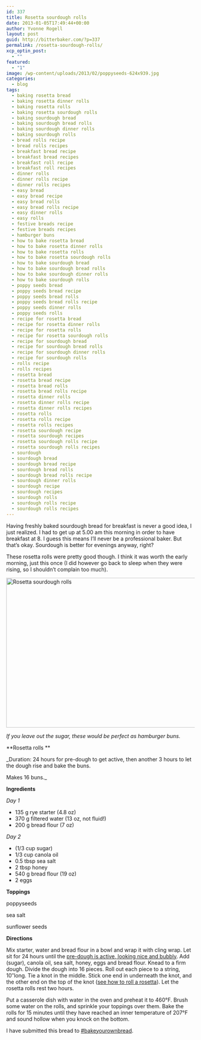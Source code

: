 ```yaml
---
id: 337
title: Rosetta sourdough rolls
date: 2013-01-05T17:49:44+00:00
author: Yvonne Rogell
layout: post
guid: http://bitterbaker.com/?p=337
permalink: /rosetta-sourdough-rolls/
xcp_optin_post:
  - ""
featured:
  - "1"
image: /wp-content/uploads/2013/02/poppyseeds-624x939.jpg
categories:
  - blog
tags:
  - baking rosetta bread
  - baking rosetta dinner rolls
  - baking rosetta rolls
  - baking rosetta sourdough rolls
  - baking sourdough bread
  - baking sourdough bread rolls
  - baking sourdough dinner rolls
  - baking sourdough rolls
  - bread rolls recipe
  - bread rolls recipes
  - breakfast bread recipe
  - breakfast bread recipes
  - breakfast roll recipe
  - breakfast roll recipes
  - dinner rolls
  - dinner rolls recipe
  - dinner rolls recipes
  - easy bread
  - easy bread recipe
  - easy bread rolls
  - easy bread rolls recipe
  - easy dinner rolls
  - easy rolls
  - festive breads recipe
  - festive breads recipes
  - hamburger buns
  - how to bake rosetta bread
  - how to bake rosetta dinner rolls
  - how to bake rosetta rolls
  - how to bake rosetta sourdough rolls
  - how to bake sourdough bread
  - how to bake sourdough bread rolls
  - how to bake sourdough dinner rolls
  - how to bake sourdough rolls
  - poppy seeds bread
  - poppy seeds bread recipe
  - poppy seeds bread rolls
  - poppy seeds bread rolls recipe
  - poppy seeds dinner rolls
  - poppy seeds rolls
  - recipe for rosetta bread
  - recipe for rosetta dinner rolls
  - recipe for rosetta rolls
  - recipe for rosetta sourdough rolls
  - recipe for sourdough bread
  - recipe for sourdough bread rolls
  - recipe for sourdough dinner rolls
  - recipe for sourdough rolls
  - rolls recipe
  - rolls recipes
  - rosetta bread
  - rosetta bread recipe
  - rosetta bread rolls
  - rosetta bread rolls recipe
  - rosetta dinner rolls
  - rosetta dinner rolls recipe
  - rosetta dinner rolls recipes
  - rosetta rolls
  - rosetta rolls recipe
  - rosetta rolls recipes
  - rosetta sourdough recipe
  - rosetta sourdough recipes
  - rosetta sourdough rolls recipe
  - rosetta sourdough rolls recipes
  - sourdough
  - sourdough bread
  - sourdough bread recipe
  - sourdough bread rolls
  - sourdough bread rolls recipe
  - sourdough dinner rolls
  - sourdough recipe
  - sourdough recipes
  - sourdough rolls
  - sourdough rolls recipe
  - sourdough rolls recipes
---
```

Having freshly baked sourdough bread for breakfast is never a good idea, I just realized. I had to get up at 5.00 am this morning in order to have breakfast at 8. I guess this means I&#8217;ll never be a professional baker. But that&#8217;s okay. Sourdough is better for evenings anyway, right?

These rosetta rolls were pretty good though. I think it was worth the early morning, just this once (I did however go back to sleep when they were rising, so I shouldn&#8217;t complain too much).

[<img class="pinthis" title="Rosetta sourdough rolls | bitterbaker.com" alt="Rosetta sourdough rolls" src="http://bitterbaker.com/images/rosetta.jpg" width="600" height="399" />](http://bitterbaker.com/?p=339)
  
_If you leave out the sugar, these would be perfect as hamburger buns._ 

**Rosetta rolls **

_Duration: 24 hours for pre-dough to get active, then another 3 hours to let the dough rise and bake the buns.
  
Makes 16 buns._

**Ingredients**
  
_Day 1_

  * 135 g rye starter (4.8 oz)
  * 370 g filtered water (13 oz, not fluid!)
  * 200 g bread flour (7 oz)

_Day 2_

  * (1/3 cup sugar)
  * 1/3 cup canola oil
  * 0.5 tbsp sea salt
  * 2 tbsp honey
  * 540 g bread flour (19 oz)
  * 2 eggs

**Toppings**
  
poppyseeds
  
sea salt
  
sunflower seeds

**Directions**
  
Mix starter, water and bread flour in a bowl and wrap it with cling wrap. Let sit for 24 hours until the <a title="What an active pre-dough looks like" href="http://bitterbaker.com/what-an-active-pre-dough-looks-like/" target="_blank">pre-dough is active, looking nice and bubbly</a>. Add (sugar), canola oil, sea salt, honey, eggs and bread flour. Knead to a firm dough. Divide the dough into 16 pieces. Roll out each piece to a string, 10&#8243;long. Tie a knot in the middle. Stick one end in underneath the knot, and the other end on the top of the knot (<a title="How to roll a rosetta" href="http://bitterbaker.com/roll-a-rosetta/" target="_blank">see how to roll a rosetta</a>). Let the rosetta rolls rest two hours.

Put a casserole dish with water in the oven and preheat it to 460°F. Brush some water on the rolls, and sprinkle your toppings over them. Bake the rolls for 15 minutes until they have reached an inner temperature of 207°F and sound hollow when you knock on the bottom.

I have submitted this bread to <a href="http://www.roxanashomebaking.com/bake-your-own-bread/" target="_blank">#bakeyourownbread</a>.